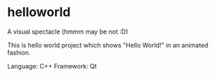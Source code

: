 # helloworld
A visual spectacle (hmmm may be not :D)


This is hello world project which shows "Hello World!" in an animated fashion.

Language: C++
Framework: Qt
